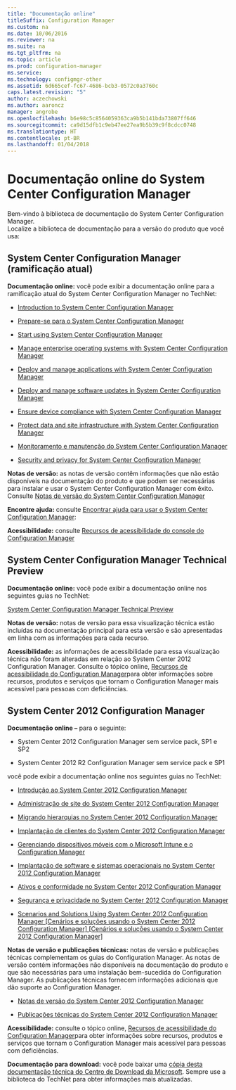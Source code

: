 ```yaml
---
title: "Documentação online"
titleSuffix: Configuration Manager
ms.custom: na
ms.date: 10/06/2016
ms.reviewer: na
ms.suite: na
ms.tgt_pltfrm: na
ms.topic: article
ms.prod: configuration-manager
ms.service: 
ms.technology: configmgr-other
ms.assetid: 6d665cef-fc67-4686-bcb3-0572c0a3760c
caps.latest.revision: "5"
author: aczechowski
ms.author: aaroncz
manager: angrobe
ms.openlocfilehash: b6e98c5c8564059363ca9b5b141bda73807ff646
ms.sourcegitcommit: ca9d15dfb1c9eb47ee27ea9b5b39c9f8cdcc0748
ms.translationtype: HT
ms.contentlocale: pt-BR
ms.lasthandoff: 01/04/2018
---
```

# <a name="online-documentation-for-system-center-configuration-manager"></a>Documentação online do System Center Configuration Manager


Bem-vindo à biblioteca de documentação do System Center Configuration Manager.  
Localize a biblioteca de documentação para a versão do produto que você usa:  

## <a name="system-center-configuration-manager-current-branch"></a>System Center Configuration Manager (ramificação atual)  
**Documentação online:** você pode exibir a documentação online para a ramificação atual do System Center Configuration Manager no TechNet:  

-   [Introduction to System Center Configuration Manager](https://technet.microsoft.com/library/mt622715.aspx)  

-   [Prepare-se para o System Center Configuration Manager](https://technet.microsoft.com/library/mt608540.aspx)  

-   [Start using System Center Configuration Manager](https://technet.microsoft.com/library/mt608544.aspx)  

-   [Manage enterprise operating systems with System Center Configuration Manager](https://technet.microsoft.com/library/mt627933.aspx)  

-   [Deploy and manage applications with System Center Configuration Manager](https://technet.microsoft.com/library/mt627959.aspx)  

-   [Deploy and manage software updates in System Center Configuration Manager](https://technet.microsoft.com/library/mt634340.aspx)  

-   [Ensure device compliance with System Center Configuration Manager](https://technet.microsoft.com/library/mt595717.aspx)  

-   [Protect data and site infrastructure with System Center Configuration Manager](https://technet.microsoft.com/library/mt613161.aspx)  

-   [Monitoramento e manutenção do System Center Configuration Manager](https://technet.microsoft.com/library/mt612855.aspx)  

-   [Security and privacy for System Center Configuration Manager](https://technet.microsoft.com/library/mt622694.aspx)  

**Notas de versão:** as notas de versão contêm informações que não estão disponíveis na documentação do produto e que podem ser necessárias para instalar e usar o System Center Configuration Manager com êxito. Consulte [Notas de versão do System Center Configuration Manager](https://technet.microsoft.com/library/mt592024.aspx)  

**Encontre ajuda:** consulte [Encontrar ajuda para usar o System Center Configuration Manager](https://technet.microsoft.com/library/mt628521.aspx):  

**Acessibilidade:** consulte [Recursos de acessibilidade do console do Configuration Manager](https://technet.microsoft.com/library/mt628521.aspx)  


## <a name="system-center-configuration-manager-technical-preview"></a>System Center Configuration Manager Technical Preview  
**Documentação online:** você pode exibir a documentação online nos seguintes guias no TechNet:  

 [System Center Configuration Manager Technical Preview](https://go.microsoft.com/fwlink/p/?LinkId=534001)  

**Notas de versão:** notas de versão para essa visualização técnica estão incluídas na documentação principal para esta versão e são apresentadas em linha com as informações para cada recurso.  

**Acessibilidade:** as informações de acessibilidade para essa visualização técnica não foram alteradas em relação ao System Center 2012 Configuration Manager. Consulte o tópico online, [Recursos de acessibilidade do Configuration Manager](http://go.microsoft.com/fwlink/p/?LinkId=258586)para obter informações sobre recursos, produtos e serviços que tornam o Configuration Manager mais acessível para pessoas com deficiências.  

## <a name="system-center-2012-configuration-manager"></a>System Center 2012 Configuration Manager  
**Documentação online –** para o seguinte:  

-   System Center 2012 Configuration Manager sem service pack, SP1 e SP2  

-   System Center 2012 R2 Configuration Manager sem service pack e SP1  

você pode exibir a documentação online nos seguintes guias no TechNet:  

-   [Introdução ao System Center 2012 Configuration Manager](https://go.microsoft.com/fwlink/p/?LinkId=210632)  

-   [Administração de site do System Center 2012 Configuration Manager](https://go.microsoft.com/fwlink/p/?LinkId=210636)  

-   [Migrando hierarquias no System Center 2012 Configuration Manager](https://go.microsoft.com/fwlink/p/?LinkId=210645)  

-   [Implantação de clientes do System Center 2012 Configuration Manager](https://go.microsoft.com/fwlink/p/?LinkId=210638)  

-   [Gerenciando dispositivos móveis com o Microsoft Intune e o Configuration Manager](https://go.microsoft.com/fwlink/?LinkId=529959)  

-   [Implantação de software e sistemas operacionais no System Center 2012 Configuration Manager](https://go.microsoft.com/fwlink/p/?LinkId=210635)  

-   [Ativos e conformidade no System Center 2012 Configuration Manager](https://go.microsoft.com/fwlink/p/?LinkId=210639)  

-   [Segurança e privacidade no System Center 2012 Configuration Manager](https://go.microsoft.com/fwlink/p/?LinkId=210640)  

-   [Scenarios and Solutions Using System Center 2012 Configuration Manager [Cenários e soluções usando o System Center 2012 Configuration Manager] [Cenários e soluções usando o System Center 2012 Configuration Manager]](https://go.microsoft.com/fwlink/p/?LinkId=290889)  

 **Notas de versão e publicações técnicas:** notas de versão e publicações técnicas complementam os guias do Configuration Manager. As notas de versão contém informações não disponíveis na documentação do produto e que são necessárias para uma instalação bem-sucedida do Configuration Manager. As publicações técnicas fornecem informações adicionais que dão suporte ao Configuration Manager.  

-   [Notas de versão do System Center 2012 Configuration Manager](http://go.microsoft.com/fwlink/?LinkId=529437)  

-   [Publicações técnicas do System Center 2012 Configuration Manager](http://go.microsoft.com/fwlink/p/?LinkId=261032)  

**Acessibilidade:** consulte o tópico online, [Recursos de acessibilidade do Configuration Manager](http://go.microsoft.com/fwlink/p/?LinkId=258586)para obter informações sobre recursos, produtos e serviços que tornam o Configuration Manager mais acessível para pessoas com deficiências.  

**Documentação para download:** você pode baixar uma [cópia desta documentação técnica do Centro de Download da Microsoft](http://go.microsoft.com/fwlink/?LinkId=253643). Sempre use a biblioteca do TechNet para obter informações mais atualizadas.
